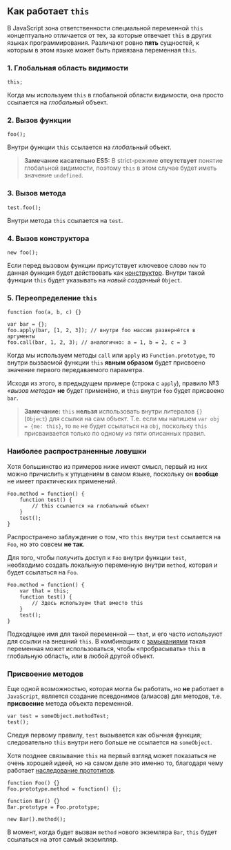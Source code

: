 ## Как работает `this`

В JavaScript зона ответственности специальной переменной `this` концептуально отличается от тех, за которые отвечает `this` в других языках программирования. Различают ровно **пять** сущностей, к которым в этом языке может быть привязана переменная `this`.

### 1. Глобальная область видимости

    this;

Когда мы используем `this` в глобальной области видимости, она просто ссылается на *глобальный* объект.

### 2. Вызов функции

    foo();

Внутри функции `this` ссылается на *глобальный* объект.

> **Замечание касательно ES5:** В strict-режиме **отсутствует** понятие глобальной видимости, поэтому `this` в этом случае будет иметь значение `undefined`.

### 3. Вызов метода

    test.foo();

Внутри метода `this` ссылается на `test`.

### 4. Вызов конструктора

    new foo();

Если перед вызовом функции присутствует ключевое слово `new` то данная функция будет действовать как [конструктор](#function.constructors). Внутри такой функции `this` будет указывать на *новый созданный* `Object`.

### 5. Переопределение `this`

    function foo(a, b, c) {}

    var bar = {};
    foo.apply(bar, [1, 2, 3]); // внутри foo массив развернётся в аргументы
    foo.call(bar, 1, 2, 3); // аналогично: a = 1, b = 2, c = 3

Когда мы используем методы `call` или `apply` из `Function.prototype`, то внутри вызваемой функции `this` **явным образом** будет присвоено значение первого передаваемого параметра.

Исходя из этого, в предыдущем примере (строка с `apply`), правило №3 *«вызов метода»* **не** будет применёно, и `this` внутри `foo` будет присвоено `bar`.

> **Замечание:** `this` **нельзя** использовать внутри литералов `{}` (`Object`) для ссылки на сам объект. Т.е. если мы напишем `var obj = {me: this}`, то `me` не будет ссылаться на `obj`, поскольку `this` присваивается только по одному из пяти описанных правил.

### Наиболее распространенные ловушки

Хотя большинство из примеров ниже имеют смысл, первый из них можно причислить к упущениям в самом языке, поскольку он **вообще** не имеет практических применений.

    Foo.method = function() {
        function test() {
            // this ссылается на глобальный объект
        }
        test();
    }

Распространено заблуждение о том, что `this` внутри `test` ссылается на `Foo`, но это совсем **не так**.

Для того, чтобы получить доступ к `Foo` внутри функции `test`, необходимо создать локальную переменную внутри `method`, которая и будет ссылаться на `Foo`.

    Foo.method = function() {
        var that = this;
        function test() {
            // Здесь используем that вместо this
        }
        test();
    }

Подходящее имя для такой переменной — `that`, и его часто используют для ссылки на внешний `this`. В комбинациях с [замыканиями](#function.closures) такая переменная может использоваться, чтобы «пробрасывать» `this` в глобальную область, или в любой другой объект.

### Присвоение методов

Еще одной возможностью, которая могла бы работать, но **не** работает в `JavaScript`, является создание псевдонимов (алиасов) для методов, т.е. **присвоение** метода объекта переменной.

    var test = someObject.methodTest;
    test();

Следуя первому правилу, `test` вызывается как обычная функция; следовательно `this` внутри него больше не ссылается на `someObject`.

Хотя позднее связывание `this` на первый взгляд может показаться не очень хорошей идеей, но на самом деле это именно то, благодаря чему работает [наследование прототипов](#object.prototype).

    function Foo() {}
    Foo.prototype.method = function() {};

    function Bar() {}
    Bar.prototype = Foo.prototype;

    new Bar().method();

В момент, когда будет вызван `method` нового экземляра `Bar`, `this` будет ссылаться на этот самый экземпляр.

